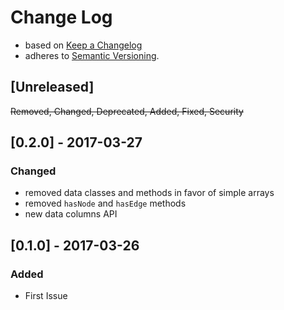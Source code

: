 <!-- markdownlint-disable MD022 MD024 MD026 MD032 MD041 -->

# Change Log

- based on [Keep a Changelog](http://keepachangelog.com/)
- adheres to [Semantic Versioning](http://semver.org/).

## [Unreleased]
~~Removed, Changed, Deprecated, Added, Fixed, Security~~

## [0.2.0] - 2017-03-27
### Changed
- removed data classes and methods in favor of simple arrays
- removed `hasNode` and `hasEdge` methods
- new data columns API

## [0.1.0] - 2017-03-26
### Added
- First Issue
